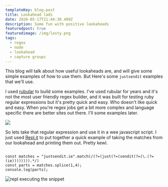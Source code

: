 ```yaml
---
templateKey: blog-post
title: Lookahead lads
date: 2020-05-17T21:44:30.499Z
description: Some fun with positive lookaheads
featuredpost: true
featuredimage: /img/losty.png
tags:
  - regex
  - node
  - lookahead
  - capture groups
---
```

This blog will talk about how useful lookaheads are, and will give some simple examples of how to use them. But Here's some `justsendit` examples that we'll use.

I used [rubular](https://rubular.com/r/kJ2HovCHeZWRw2) to build some examples. I've used rubular for years and it's not the most user friendly regex builder, and it was built for testing ruby regular expressions but it's pretty quick and easy. Who doesn't like quick and easy. When you're regex jobs get a bit more complex and language specific there are better sites out there. I'll some examples later.

![](/img/rubular17may2020.png)

So lets take that regular expression and use it in a wee javascript script. I just used [Repl.it](https://repl.it/repls/UniqueUnwittingTrials) to put together a quick example of taking the matches from our lookahead and printing them out. Pretty kewl.

```

const matches = "justsendit.ie".match(/(?=(just(?=(sendit(?=(\.(?=(ie)))))))).*/)
const parts = matches.splice(1,4);
console.log(parts);
```

![repl executing the snippet](/img/repl17may2020.png "Running the code in REPL")